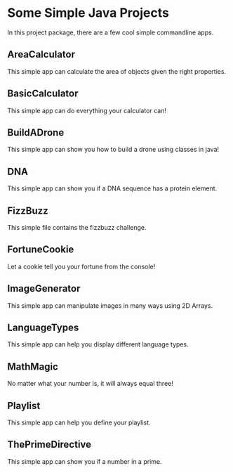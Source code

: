# Some Simple Java Projects #
 In this project package, there are a few cool simple commandline apps.


## AreaCalculator
This simple app can calculate the area of objects given the right properties.

## BasicCalculator
This simple app can do everything your calculator can!

## BuildADrone
This simple app can show you how to build a drone using classes in java!

## DNA
This simple app can show you if a DNA sequence has a protein element.

## FizzBuzz
This simple file contains the fizzbuzz challenge.

## FortuneCookie
Let a cookie tell you your fortune from the console!

## ImageGenerator
This simple app can manipulate images in many ways using 2D Arrays.

## LanguageTypes
This simple app can help you display different language types.

## MathMagic
No matter what your number is, it will always equal three!

## Playlist
This simple app can help you define your playlist.

## ThePrimeDirective
This simple app can show you if a number in a prime.
